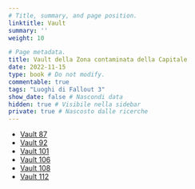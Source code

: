 ```yaml
---
# Title, summary, and page position.
linktitle: Vault
summary: ''
weight: 10

# Page metadata.
title: Vault della Zona contaminata della Capitale
date: 2022-11-15
type: book # Do not modify.
commentable: true
tags: "Luoghi di Fallout 3"
show_date: false # Nascondi data
hidden: true # Visibile nella sidebar
private: true # Nascosto dalle ricerche
---
```






<div class="fo3">


- [Vault 87](../vault-87)
- [Vault 92](../vault-92)
- [Vault 101](../vault-101)
- [Vault 106](../vault-106)
- [Vault 108](../vault-108)
- [Vault 112](../vault-112)


</div>

